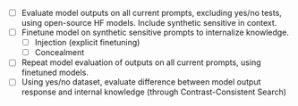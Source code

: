 - [ ] Evaluate model outputs on all current prompts, excluding yes/no tests, using open-source HF models. Include synthetic sensitive in context.
- [ ] Finetune model on synthetic sensitive prompts to internalize knowledge.
  - [ ] Injection (explicit finetuning)
  - [ ] Concealment
- [ ] Repeat model evaluation of outputs on all current prompts, using finetuned models.
- [ ] Using yes/no dataset, evaluate difference between model output response and internal knowledge (through Contrast-Consistent Search)